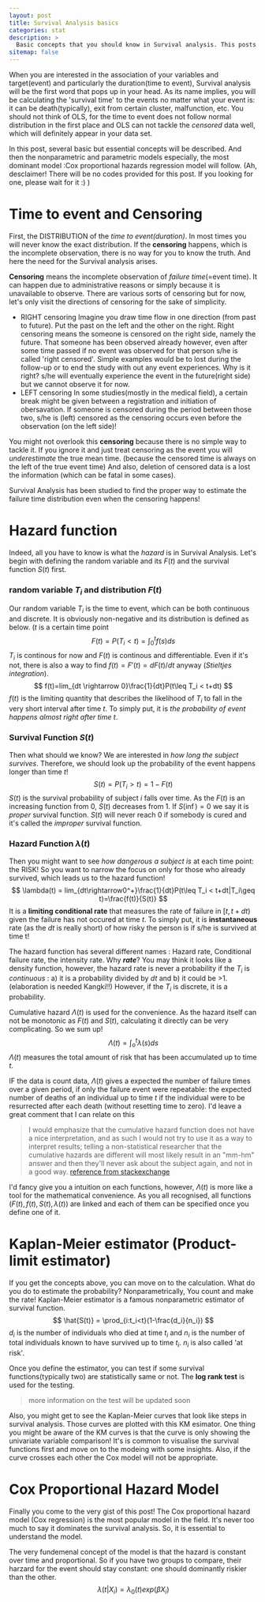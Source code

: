 ```yaml
---
layout: post
title: Survival Analysis basics
categories: stat
description: >
  Basic concepts that you should know in Survival analysis. This posts will elaborate censoring, hazard function and nonparametric survival analysis(KM estimator) and the Cox PH model
sitemap: false
---
```


When you are interested in the association of your variables and target(event) and particularly the duration(time to event), Survival analysis will be the first word that pops up in your head. As its name implies, you will be calculating the 'survival time' to the events no matter what your event is: it can be death(typically), exit from certain cluster, malfunction, etc.  You should not think of OLS, for the time to event does not follow normal distribution in the first place and OLS can not tackle the *censored* data well, which will definitely appear in your data set.

In this post, several basic but essential concepts will be described. And then the nonparametric and parametric models especially, the most dominant model :Cox proportional hazards regression model will follow. (Ah, desclaimer! There will be no codes provided for this post. If you looking for one, please wait for it :) )


# Time to event and Censoring

First, the DISTRIBUTION of the *time to event(duration)*. In most times you will never know the exact distribution. If the **censoring** happens, which is the incomplete observation, there is no way for you to know the truth. And here the need for the Survival analysis arises. 

**Censoring** means the incomplete observation of *failure time*(=event time). It can happen due to administrative reasons or simply because it is unavailable to observe. There are various sorts of censoring but for now, let's only visit the directions of censoring for the sake of simplicity. 

* RIGHT censoring
	Imagine you draw time flow in one direction (from past to future). Put the past on the left and the other on the right. Right censoring means the someone is censored on the right side, namely the future. That someone has been observed already however, even after some time passed if no event was observed for that person s/he is called 'right censored'. Simple examples would be to lost during the follow-up or to end the study with out any event experiences. Why is it right? s/he will eventually experience the event in the future(right side) but we cannot observe it for now. 
* LEFT censoring
	In some studies(mostly in the medical field), a certain break might be given between a registration and initiation of obersavation. If someone is censored during the period between those two, s/he is (left) censored as the censoring occurs even before the observation (on the left side)! 

You might not overlook this **censoring** because there is no simple way to tackle it. If you ignore it and just treat censoring as the event you will *underestimate* the true mean time. (because the censored time is always on the left of the true event time) And also, deletion of censored data is a lost the information (which can be fatal in some cases). 

Survival Analysis has been studied to find the proper way to estimate the failure time distribution even when the censoring happens!

# Hazard function
Indeed, all you have to know is what the *hazard* is in Survival Analysis. Let's begin with defining the random variable and its $F(t)$ and the survival function $S(t)$ first.

### random variable $T_i$ and  distribution $F(t)$
Our random variable $T_i$ is the time to event, which can be both continuous and discrete. It is obviously non-negative and its distribution is defined as below. ($t$ is a certain time point
$$
F(t) = P(T_i<t) =  \int_0^tf(s)ds
$$
$T_i$ is continous for now and $F(t)$ is continous and differentiable. Even if it's not, there is also a way to find $f(t) = F'(t) = dF(t)/dt$ anyway (*Stieltjes integration*). 
$$
f(t)=lim_{dt \rightarrow 0}\frac{1}{dt}P(t\leq T_i < t+dt)
$$
$f(t)$ is the limiting quantity that describes the likelihood of $T_i$ to fall in the very short interval after time $t$. To simply put, it is *the probability of event happens almost right after time t*. 

### Survival Function $S(t)$
Then what should we know? We are interested in *how long the subject survives*. Therefore, we should look up the probability of the event happens longer than time $t$! 
$$
S(t)=P(T_i>t)=1-F(t)
$$
$S(t)$ is the survival probability of subject $i$ falls over time. As the $F(t)$ is an increasing function from 0, $S(t)$ decreases from 1.  If $S(\inf)=0$ we say it is *proper* survival function. $S(t)$ will never reach 0 if somebody is cured and it's called the *improper* survival function.  

### Hazard Function $\lambda(t)$
Then you might want to see *how dangerous a subject is* at each time point: the RISK!  So you want to narrow the focus on only for those who already survived, which leads us to the hazard function!
$$
\lambda(t) = lim_{dt\rightarrow0^+}\frac{1}{dt}P(t\leq T_i < t+dt|T_i\geq t)=\frac{f(t)}{S(t)}
$$
It is a **limiting conditional rate** that measures the rate of failure in $[t,t+dt)$ given the failure has not occured at time $t$. To simply put, it is **instantaneous** rate (as the $dt$ is really short) of how risky the person is if s/he is survived at time t! 

The hazard function has several different names : Hazard rate, Conditional failure rate, the intensity rate. Why ***rate***? You may think it looks like a density function, however, the hazard rate is never a probability if the $T_i$ is *continuous* : a) it is a probability divided by $dt$ and b) it could be >1. (elaboration is needed Kangki!!) However, if the $T_i$ is discrete, it is a probability.

Cumulative hazard $\Lambda(t)$ is used for the convenience. As the hazard itself can not be monotonic as $F(t)$ and $S(t)$, calculating it directly can be very complicating. So we sum up!
$$
\Lambda(t)=\int_o^t \lambda(s)ds
$$
$\Lambda(t)$ measures the total amount of risk that has been accumulated up to time $t$.  

IF the data is count data, $\Lambda(t)$ gives a expected  the number of failure times over a given period, if only the failure event were repeatable:  the expected number of deaths of an individual up to time $t$ if the individual were to be resurrected after each death (without resetting time to zero). I'd leave a great comment that I can relate on this

> I would emphasize that the cumulative hazard function does not have a nice interpretation, and as such I would not try to use it as a way to interpret results; telling a non-statistical researcher that the cumulative hazards are different will most likely result in an "mm-hm" answer and then they'll never ask about the subject again, and not in a good way. 
> [reference from stackexchange](https://stats.stackexchange.com/questions/60238/intuition-for-cumulative-hazard-function-survival-analysis)

I'd fancy give you a intuition on each functions, however, $\Lambda(t)$ is more like a tool for the mathematical convenience. As you all recognised, all functions ($F(t), f(t), S(t), \lambda(t)$) are linked and each of them can be specified once you define one of it. 

# Kaplan-Meier estimator (Product-limit estimator)

If you get the concepts above, you can move on to the calculation. What do you do to estimate the probability? Nonparametrically, You count and make the rate! Kaplan-Meier estimator is a famous nonparametric estimator of survival function. 
$$
\hat{S(t)} = \prod_{i:t_i<t}(1-\frac{d_i}{n_i})
$$
$d_i$ is the number of individuals who died at time $t_i$ and $n_i$ is the number of total individuals known to have survived up to time $t_i$. $n_i$ is also called 'at risk'. 

Once you define the estimator, you can test if some survival functions(typically two) are statistically same or not. The **log rank test** is used for the testing. 

> more information on the test will be updated soon

Also, you might get to see the Kaplan-Meier curves that look like steps in survival analysis. Those curves are plotted with this KM esimator. One thing you might be aware of the KM curves is that the curve is only showing the univariate variable comparison! It's is common to visualise the survival functions first and move on to the modeing with some insights. Also, if the curve crosses each other the Cox model will not be appropriate. 

# Cox Proportional Hazard Model

Finally you come to the very gist of this post! The Cox proportional hazard model (Cox regression) is the most popular model in the field. It's never too much to say it dominates the survival analysis. So, it is essential to understand the model.

The very fundemenal concept of the model is that the hazard is constant over time and proportional. So if you have two groups to compare, their harzard for the event should stay constant: one should dominantly riskier than the other. 
$$
\lambda(t|X_i) = \lambda_0(t)exp(\beta X_i)
$$
 

